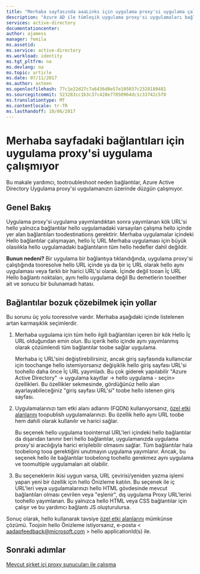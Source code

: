 ```yaml
---
title: "Merhaba sayfasında aaaLinks için uygulama proxy'si uygulama çalışmıyor | Microsoft Docs"
description: "Azure AD ile tümleşik uygulama proxy'si uygulamaları bağlantıların nasıl tootroubleshoot sorunlar"
services: active-directory
documentationcenter: 
author: ajamess
manager: femila
ms.assetid: 
ms.service: active-directory
ms.workload: identity
ms.tgt_pltfrm: na
ms.devlang: na
ms.topic: article
ms.date: 07/11/2017
ms.author: asteen
ms.openlocfilehash: 77c1e22d27c7a6436d8e57e105037c2328180481
ms.sourcegitcommit: 523283cc1b3c37c428e77850964dc1c33742c5f0
ms.translationtype: MT
ms.contentlocale: tr-TR
ms.lasthandoff: 10/06/2017
---
```

# <a name="links-on-hello-page-dont-work-for-an-application-proxy-application"></a>Merhaba sayfadaki bağlantıları için uygulama proxy'si uygulama çalışmıyor

Bu makale yardımcı, tootroubleshoot neden bağlantılar, Azure Active Directory Uygulama proxy'si uygulamanızın üzerinde düzgün çalışmıyor.

## <a name="overview"></a>Genel Bakış 
Uygulama proxy'si uygulama yayımlandıktan sonra yayımlanan kök URL'si hello yalnızca bağlantılar hello uygulamadaki varsayılan çalışma hello içinde yer alan bağlantıları toodestinations gerektirir. Merhaba uygulamalar içindeki Hello bağlantılar çalışmayan, hello İç URL Merhaba uygulaması için büyük olasılıkla hello uygulamadaki bağlantıların tüm hello hedefler dahil değildir.

**Bunun nedeni?** Bir uygulama bir bağlantıya tıklandığında, uygulama proxy'si çalıştığında tooresolve hello URL içinde ya da bir iç URL olarak hello aynı uygulaması veya farklı bir harici URL'si olarak. İçinde değil tooan İç URL Hello bağlantı noktaları, aynı hello uygulama değil Bu demetlerin tooeither ait ve sonucu bir bulunamadı hatası.

## <a name="ways-you-can-resolve-broken-links"></a>Bağlantılar bozuk çözebilmek için yollar

Bu sorunu üç yolu tooresolve vardır. Merhaba aşağıdaki içinde listelenen artan karmaşıklık seçimlerdir.

1.  Merhaba uygulama için tüm hello ilgili bağlantıları içeren bir kök Hello İç URL olduğundan emin olun. Bu içerik hello içinde aynı yayımlanmış olarak çözümlendi tüm bağlantılar toobe sağlar uygulama.

    Merhaba iç URL'sini değiştirebilirsiniz, ancak giriş sayfasında kullanıcılar için toochange hello istemiyorsanız değişiklik hello giriş sayfası URL'si toohello daha önce İç URL yayımladı. Bu çok giderek yapılabilir "Azure Active Directory" -&gt; uygulama kayıtlar -&gt; hello uygulama - seçin&gt; özellikleri. Bu özellikler sekmesinde, gördüğünüz hello alan ayarlayabileceğiniz "giriş sayfası URL'si" toobe hello istenen giriş sayfası.

2.  Uygulamalarınızı tam etki alanı adlarını (FQDN) kullanıyorsanız, [özel etki alanlarını](https://docs.microsoft.com/azure/active-directory/active-directory-application-proxy-custom-domains) toopublish uygulamalarınızı. Bu özellik hello aynı URL toobe hem dahili olarak kullanılır ve harici sağlar.

    Bu seçenek hello uygulama toointernal URL'leri içindeki hello bağlantılar da dışarıdan tanınır beri hello bağlantılar, uygulamanızda uygulama proxy'si aracılığıyla harici erişilebilir olmasını sağlar. Tüm bağlantılar hala toobelong tooa gerektiğini unutmayın uygulama yayımlanır. Ancak, bu seçenek hello ile bağlantılar toobelong toohello gerekmez aynı uygulama ve toomultiple uygulamaları ait olabilir.

3.  Bu seçeneklerin ikisi uygun varsa, URL çevirisi/yeniden yazma işlemi yapan yeni bir özellik için hello Önizleme katılın. Bu seçenek ile iç URL'leri veya uygulamalarınızı hello HTML gövdesinde mevcut bağlantıları olması çevrilen veya "eşlenir", dış uygulama Proxy URL'lerini toohello yayımlanan. Bu yalnızca hello HTML veya CSS bağlantılar için çalışır ve bu yardımcı bağlantı JS oluşturulursa. 

Sonuç olarak, hello kullanarak tavsiye [özel etki alanlarını](https://docs.microsoft.com/azure/active-directory/active-directory-application-proxy-custom-domains) mümkünse çözümü. Toojoin hello Önizleme istiyorsanız, e-posta < aadapfeedback@microsoft.com > hello applicationId(s) ile.

## <a name="next-steps"></a>Sonraki adımlar
[Mevcut şirket içi proxy sunucuları ile çalışma](application-proxy-working-with-proxy-servers.md)

